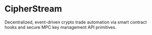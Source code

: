 # CipherStream
Decentralized, event-driven crypto trade automation via smart contract hooks and secure MPC key management API primitives.
